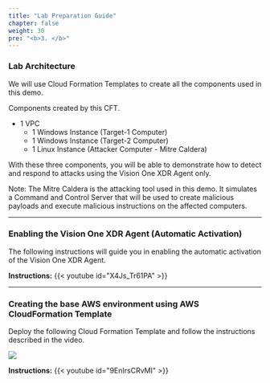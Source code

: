 ```yaml
---
title: "Lab Preparation Guide"
chapter: false
weight: 30
pre: "<b>3. </b>"
---
```

### Lab Architecture
We will use Cloud Formation Templates to create all the components used in this demo.

Components created by this CFT.
- 1 VPC
    - 1 Windows Instance (Target-1 Computer)
    - 1 Windows Instance (Target-2 Computer)
    - 1 Linux Instance (Attacker Computer - Mitre Caldera)

With these three components, you will be able to demonstrate how to detect and respond to attacks using the Vision One XDR Agent only.

Note: The Mitre Caldera is the attacking tool used in this demo. It simulates a Command and Control Server that will be used to create malicious payloads and execute malicious instructions on the affected computers.

---
### Enabling the Vision One XDR Agent (Automatic Activation)
The following instructions will guide you in enabling the automatic activation of the Vision One XDR Agent.

<b>Instructions:</b>
{{< youtube id="X4Js_Tr61PA" >}}

---
### Creating the base AWS environment using AWS CloudFormation Template
Deploy the following Cloud Formation Template and follow the instructions described in the video. 

<a href="https://console.aws.amazon.com/cloudformation/home#/stacks/new?stackName=V1-Ransomware-Workshop&templateURL=https://v1demoplatform.s3.us-west-1.amazonaws.com/v1-ransomware-demo/v1-ransomware-workshop.yaml" target="_blank"><img src="https://cdn.rawgit.com/buildkite/cloudformation-launch-stack-button-svg/master/launch-stack.svg" /></a>

<b>Instructions:</b>
{{< youtube id="9EnIrsCRvMI" >}}

